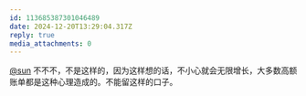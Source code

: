 ```yaml
---
id: 113685387301046489
date: 2024-12-20T13:29:04.317Z
reply: true
media_attachments: 0
---
```


[@sun](https://jiong.us/@sun) 不不不，不是这样的，因为这样想的话，不小心就会无限增长，大多数高额账单都是这种心理造成的。不能留这样的口子。

